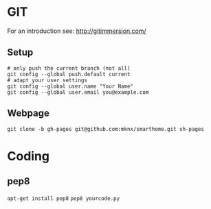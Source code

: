 
# GIT

For an introduction see: http://gitimmersion.com/

## Setup

```
# only push the current branch (not all)
git config --global push.default current
# adapt your user settings
git config --global user.name "Your Name"
git config --global user.email you@example.com
```

## Webpage
```
git clone -b gh-pages git@github.com:mknx/smarthome.git sh-pages
```

# Coding

## pep8
`apt-get install pep8`
`pep8 yourcode.py`
